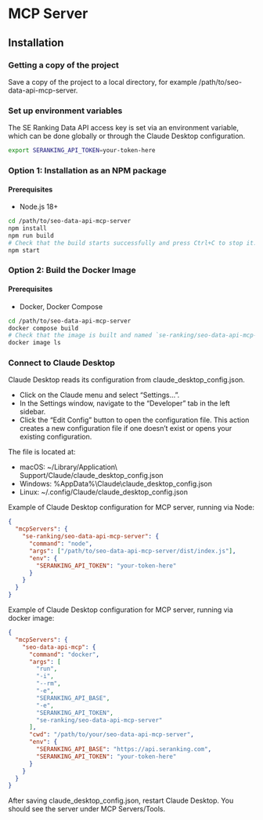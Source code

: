 # MCP Server


## Installation

### Getting a copy of the project

Save a copy of the project to a local directory, for example /path/to/seo-data-api-mcp-server.

### Set up environment variables

The SE Ranking Data API access key is set via an environment variable, which can be done globally or through the Claude Desktop configuration.

```bash
export SERANKING_API_TOKEN=your-token-here
```

### Option 1: Installation as an NPM package

#### Prerequisites

- Node.js 18+

```bash
cd /path/to/seo-data-api-mcp-server
npm install
npm run build
# Check that the build starts successfully and press Ctrl+C to stop it.
npm start
```

### Option 2: Build the Docker Image

#### Prerequisites

- Docker, Docker Compose

```bash
cd /path/to/seo-data-api-mcp-server
docker compose build
# Check that the image is built and named `se-ranking/seo-data-api-mcp-server`:
docker image ls
```

### Connect to Claude Desktop

Claude Desktop reads its configuration from claude_desktop_config.json.

- Click on the Claude menu and select “Settings…”.
- In the Settings window, navigate to the “Developer” tab in the left sidebar.
- Click the “Edit Config” button to open the configuration file. This action creates a new configuration file if one doesn’t exist or opens your existing configuration.

The file is located at:
- macOS: ~/Library/Application\ Support/Claude/claude_desktop_config.json
- Windows: %AppData%\Claude\claude_desktop_config.json
- Linux: ~/.config/Claude/claude_desktop_config.json

Example of Claude Desktop configuration for MCP server, running via Node:
```json
{
  "mcpServers": {
    "se-ranking/seo-data-api-mcp-server": {
      "command": "node",
      "args": ["/path/to/seo-data-api-mcp-server/dist/index.js"],
      "env": {
        "SERANKING_API_TOKEN": "your-token-here"
      }
    }
  }
}
```

Example of Claude Desktop configuration for MCP server, running via docker image:

```json
{
  "mcpServers": {
    "seo-data-api-mcp": {
      "command": "docker",
      "args": [
        "run",
        "-i",
        "--rm",
        "-e",
        "SERANKING_API_BASE",
        "-e",
        "SERANKING_API_TOKEN",
        "se-ranking/seo-data-api-mcp-server"
      ],
      "cwd": "/path/to/your/seo-data-api-mcp-server",
      "env": {
        "SERANKING_API_BASE": "https://api.seranking.com",
        "SERANKING_API_TOKEN": "your-token-here"
      }
    }
  }
}
```

After saving claude_desktop_config.json, restart Claude Desktop. You should see the server under MCP Servers/Tools.
